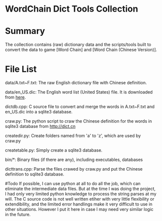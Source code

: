 WordChain Dict Tools Collection
=====

# Summary 
The collection contains (raw) dictionary data and the scripts/tools built to convert the data to game [Word Chain] and [Word Chain (Chinese Version)].

# File List
data/A.txt~F.txt: The raw English dictionary file with Chinese definition.

data/en_US.dic: The English word list (United States) file. It is downloaded from [here](http://wordlist.sourceforge.net/).

dictdb.cpp: C source file to convert and merge the words in A.txt~F.txt and en_US.dic into a sqlite3 database.

craw.py: The python script to craw the Chinese definition for the words in sqlite3 database from http://dict.cn

createdir.py: Create folders named from 'a' to 'z', which are used by craw.py

createtable.py: Simply create a sqlite3 database.

bin/*: Binary files (if there are any), including executables, databases

dicttrans.cpp: Parse the files crawed by craw.py and put the Chinese definition to sqlite3 database.

#Todo
If possible, I can use python at all to do all the job, which can eliminate the intermediate data files. But at the time I was doing the project, I had only very limited python knowledge to process the string parses at my will. The C source code is not well written etiher with very little flexibility or extendibility, and the limited error handlings make it very difficult to use in other situations. However I put it here in case I may need very similar logic in the future.